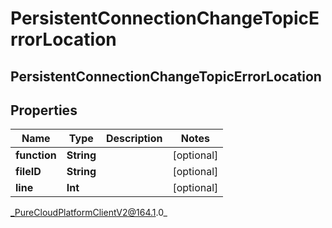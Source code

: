 # PersistentConnectionChangeTopicErrorLocation

## PersistentConnectionChangeTopicErrorLocation

## Properties

|Name | Type | Description | Notes|
|------------ | ------------- | ------------- | -------------|
| **function** | **String** |  | [optional] |
| **fileID** | **String** |  | [optional] |
| **line** | **Int** |  | [optional] |



_PureCloudPlatformClientV2@164.1.0_
